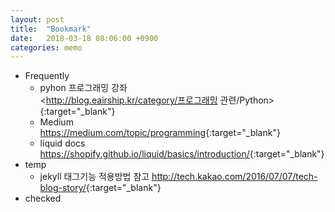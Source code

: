 ```yaml
---
layout: post
title:  "Bookmark"
date:   2018-03-18 08:06:00 +0900
categories: memo
---
```


* Frequently
  * pyhon 프로그래밍 강좌  
    <http://blog.eairship.kr/category/프로그래밍 관련/Python>{:target="_blank"}
  * Medium  
    <https://medium.com/topic/programming>{:target="_blank"}
  * liquid docs  
    <https://shopify.github.io/liquid/basics/introduction/>{:target="_blank"}
* temp
  * jekyll 태그기능 적용방법 참고 
    <http://tech.kakao.com/2016/07/07/tech-blog-story/>{:target="_blank"}
* checked
